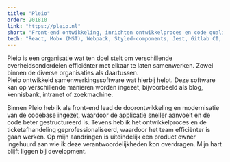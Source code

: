 ```yaml
---
title: "Pleio"
order: 201810
link: "https://pleio.nl"
short: "Front-end ontwikkeling, inrichten ontwikkelproces en code quality."
tech: "React, Mobx (MST), Webpack, Styled-components, Jest, Gitlab CI, eslint, a11y, Kanban."
---
```


Pleio is een organisatie wat ten doel stelt om verschillende overheidsonderdelen efficiënter met elkaar te laten samenwerken. Zowel binnen de diverse organisaties als daartussen.  
Pleio ontwikkeld samenwerkingssoftware wat hierbij helpt. Deze software kan op verschillende manieren worden ingezet, bijvoorbeeld als blog, kennisbank, intranet of zoekmachine.  

Binnen Pleio heb ik als front-end lead de doorontwikkeling en modernisatie van de codebase ingezet, waardoor de applicatie sneller aanvoelt en de code beter gestructureerd is. Tevens heb ik het ontwikkelproces en de ticketafhandeling geprofessionaliseerd, waardoor het team efficiënter is gaan werken. Op mijn aandringen is uiteindelijk een product owner ingehuurd aan wie ik deze verantwoordelijkheden kon overdragen. Mijn hart blijft liggen bij development.
